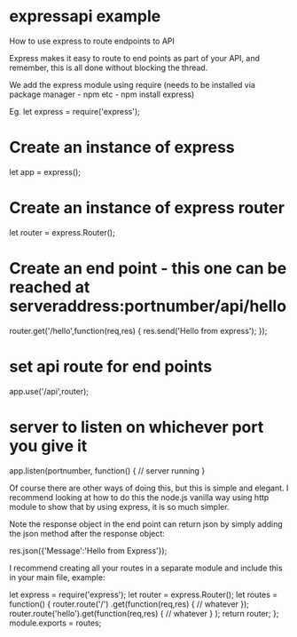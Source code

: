 # expressapi example
How to use express to route endpoints to API

Express makes it easy to route to end points as part of your API, and remember, this is all done without blocking the thread.

We add the express module using require (needs to be installed via package manager - npm etc - npm install express)

Eg. 
let express = require('express');

# Create an instance of express
let app = express();

# Create an instance of express router
let router = express.Router();

# Create an end point - this one can be reached at serveraddress:portnumber/api/hello
router.get('/hello',function(req,res) {
  res.send('Hello from express');
});

# set api route for end points
app.use('/api',router);

# server to listen on whichever port you give it
app.listen(portnumber, function() {
  // server running
}

Of course there are other ways of doing this, but this is simple and elegant.  I recommend looking at how to do this the node.js vanilla way using http module to show that by using express, it is so much simpler.  

Note the response object in the end point can return json by simply adding the json method after the response object:

res.json({'Message':'Hello from Express'});

I recommend creating all your routes in a separate module and include this in your main file, example:

let express = require('express');
let router = express.Router();
let routes = function() {
  router.route('/') .get(function(req,res) { // whatever });
  router.route('hello').get(function(req,res) { // whatever } );
  return router;
};
module.exports = routes;

